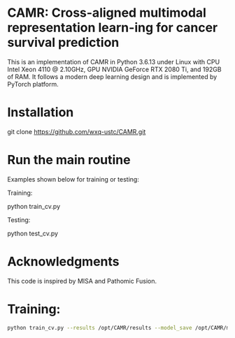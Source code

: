 # CAMR: Cross-aligned multimodal representation learn-ing for cancer survival prediction
This is an implementation of CAMR in Python 3.6.13 under Linux with CPU Intel Xeon 4110 @ 2.10GHz, GPU NVIDIA GeForce RTX 2080 Ti, and 192GB of RAM. It follows a modern deep learning design and is implemented by PyTorch platform.
# Installation
git clone https://github.com/wxq-ustc/CAMR.git
# Run the main routine
Examples shown below for training or testing:

Training:

python train_cv.py

Testing:

python test_cv.py
# Acknowledgments
This code is inspired by MISA and Pathomic Fusion.

# Training:
```bash
python train_cv.py --results /opt/CAMR/results --model_save /opt/CAMR/models --gpu_ids 0 --dataroot /opt/CAMR/
```